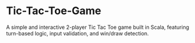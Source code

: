 # Tic-Tac-Toe-Game
A simple and interactive 2-player Tic Tac Toe game built in Scala, featuring turn-based logic, input validation, and win/draw detection.
